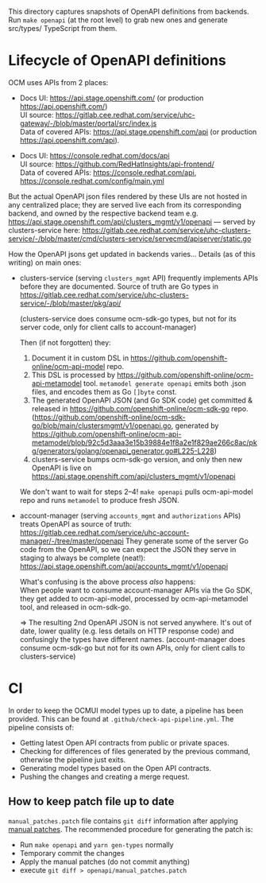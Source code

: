 This directory captures snapshots of OpenAPI definitions from backends.
Run `make openapi` (at the root level) to grab new ones and generate src/types/ TypeScript from them.

# Lifecycle of OpenAPI definitions

OCM uses APIs from 2 places:

- Docs UI: https://api.stage.openshift.com/ (or production https://api.openshift.com/)  
  UI source: https://gitlab.cee.redhat.com/service/uhc-gateway/-/blob/master/portal/src/index.js  
  Data of covered APIs: https://api.stage.openshift.com/api (or production https://api.openshift.com/api).

- Docs UI: https://console.redhat.com/docs/api  
  UI source: https://github.com/RedHatInsights/api-frontend/  
  Data of covered APIs: https://console.redhat.com/api, https://console.redhat.com/config/main.yml

But the actual OpenAPI json files rendered by these UIs are not hosted in any centralized place;
they are served live each from its corresponding backend, and owned by the respective backend team e.g.
https://api.stage.openshift.com/api/clusters_mgmt/v1/openapi — served by clusters-service here:
https://gitlab.cee.redhat.com/service/uhc-clusters-service/-/blob/master/cmd/clusters-service/servecmd/apiserver/static.go

How the OpenAPI jsons get updated in backends varies... Details (as of this writing) on main ones:

- clusters-service (serving `clusters_mgmt` API) frequently implements APIs before they are documented.
  Source of truth are Go types in https://gitlab.cee.redhat.com/service/uhc-clusters-service/-/blob/master/pkg/api/

  (clusters-service does consume ocm-sdk-go types, but not for its server code, only for client calls to account-manager)

  Then (if not forgotten) they:

  1. Document it in custom DSL in https://github.com/openshift-online/ocm-api-model repo.
  2. This DSL is processed by https://github.com/openshift-online/ocm-api-metamodel tool.
     `metamodel generate openapi` emits both .json files, and encodes them as Go `[]byte` const.
  3. The generated OpenAPI JSON (and Go SDK code) get committed & released in https://github.com/openshift-online/ocm-sdk-go repo.
     (https://github.com/openshift-online/ocm-sdk-go/blob/main/clustersmgmt/v1/openapi.go,
     generated by https://github.com/openshift-online/ocm-api-metamodel/blob/92c5d3aaa3e15b39884e1f8a2e1f829ae266c8ac/pkg/generators/golang/openapi_generator.go#L225-L228)
  4. clusters-service bumps ocm-sdk-go version, and only then new OpenAPI is live on
     https://api.stage.openshift.com/api/clusters_mgmt/v1/openapi

  We don't want to wait for steps 2–4!
  `make openapi` pulls ocm-api-model repo and runs `metamodel` to produce fresh JSON.

- account-manager (serving `accounts_mgmt` and `authorizations` APIs) treats OpenAPI as source of truth:
  https://gitlab.cee.redhat.com/service/uhc-account-manager/-/tree/master/openapi
  They generate some of the server Go code from the OpenAPI, so we can expect the JSON they serve in staging to always be complete (neat!):
  https://api.stage.openshift.com/api/accounts_mgmt/v1/openapi

  What's confusing is the above process _also_ happens:  
  When people want to consume account-manager APIs via the Go SDK, they get added to ocm-api-model, processed by ocm-api-metamodel tool, and released in ocm-sdk-go.

  => The resulting 2nd OpenAPI JSON is not served anywhere.
  It's out of date, lower quality (e.g. less details on HTTP response code) and confusingly the types have different names.
  (account-manager does consume ocm-sdk-go but not for its own APIs, only for client calls to clusters-service)

# CI

In order to keep the OCMUI model types up to date, a pipeline has been provided. This can be found at `.github/check-api-pipeline.yml`. The pipeline consists of:

- Getting latest Open API contracts from public or private spaces.
- Checking for differences of files generated by the previous command, otherwise the pipeline just exits.
- Generating model types based on the Open API contracts.
- Pushing the changes and creating a merge request.

## How to keep patch file up to date

`manual_patches.patch` file contains `git diff` information after applying [manual patches](#warning-manual-patches). The recommended procedure for generating the patch is:

- Run `make openapi` and `yarn gen-types` normally
- Temporary commit the changes
- Apply the manual patches (do not commit anything)
- execute `git diff > openapi/manual_patches.patch`